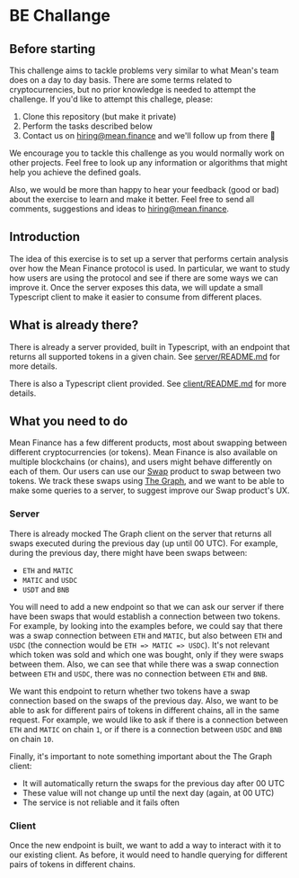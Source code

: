 # BE Challange

## Before starting
This challenge aims to tackle problems very similar to what Mean's team does on a day to day basis. There are some terms related to cryptocurrencies, but no prior knowledge is needed to attempt the challenge. If you'd like to attempt this challege, please:
1. Clone this repository (but make it private)
2. Perform the tasks described below
3. Contact us on [hiring@mean.finance](mailto:hiring@mean.finance) and we'll follow up from there 🫡

We encourage you to tackle this challenge as you would normally work on other projects. Feel free to look up any information or algorithms that might help you achieve the defined goals.

Also, we would be more than happy to hear your feedback (good or bad) about the exercise to learn and make it better. Feel free to send all comments, suggestions and ideas to [hiring@mean.finance](mailto:hiring@mean.finance).

## Introduction
The idea of this exercise is to set up a server that performs certain analysis over how the Mean Finance protocol is used. In particular, we want to study how users are using the protocol and see if there are some ways we can improve it. Once the server exposes this data, we will update a small Typescript client to make it easier to consume from different places.

## What is already there?
There is already a server provided, built in Typescript, with an endpoint that returns all supported tokens in a given chain. See [server/README.md](server/README.md) for more details.

There is also a Typescript client provided. See [client/README.md](client/README.md) for more details.

## What you need to do
Mean Finance has a few different products, most about swapping between different cryptocurrencies (or tokens). Mean Finance is also available on multiple blockchains (or chains), and users might behave differently on each of them. 
Our users can use our [Swap](https://mean.finance/swap) product to swap between two tokens. We track these swaps using [The Graph](https://thegraph.com/), and we want to be able to make some queries to a server, to suggest improve our Swap product's UX.

### Server
There is already mocked The Graph client on the server that returns all swaps executed during the previous day (up until 00 UTC). For example, during the previous day, there might have been swaps between:
- `ETH` and `MATIC`
- `MATIC` and `USDC`
- `USDT` and `BNB`

You will need to add a new endpoint so that we can ask our server if there have been swaps that would establish a connection between two tokens. For example, by looking into the examples before, we could say that there was a swap connection between `ETH` and `MATIC`, but also between `ETH` and `USDC` (the connection would be `ETH => MATIC => USDC`). It's not relevant which token was sold and which one was bought, only if they were swaps between them. Also, we can see that while there was a swap connection between `ETH` and `USDC`, there was no connection between `ETH` and `BNB`. 

We want this endpoint to return whether two tokens have a swap connection based on the swaps of the previous day. Also, we want to be able to ask for different pairs of tokens in different chains, all in the same request. For example, we would like to ask if there is a connection between `ETH` and `MATIC` on chain `1`, or if there is a connection between `USDC` and `BNB` on chain `10`.

Finally, it's important to note something important about the The Graph client: 
- It will automatically return the swaps for the previous day after 00 UTC
- These value will not change up until the next day (again, at 00 UTC)
- The service is not reliable and it fails often

### Client
Once the new endpoint is built, we want to add a way to interact with it to our existing client. As before, it would need to handle querying for different pairs of tokens in different chains.

